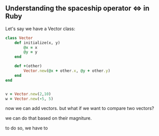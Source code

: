 
## Understanding the spaceship operator <=> in Ruby


Let's say we have a Vector class:

```ruby
class Vector
	def initialize(x, y)
		@x = x
		@y = y
	end

	def +(other)
		Vector.new(@x + other.x, @y + other.y)
	end
end


v = Vector.new(2,10)
w = Vector.new(-5, 5)
```


now we can add vectors. but what if we want to compare two vectors?

we can do that based on their magniture.


to do so, we have to 
